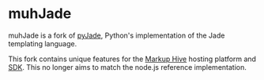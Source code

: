 # muhJade

muhJade is a fork of [pyJade](https://github.com/SyrusAkbary/pyjade), Python's
implementation of the Jade templating language.

This fork contains unique features for the 
[Markup Hive](https://www.markuphive.com) hosting platform and 
[SDK](https://github.com/glennyonemitsu/MarkupHiveSDK). This no longer aims to
match the node.js reference implementation.
